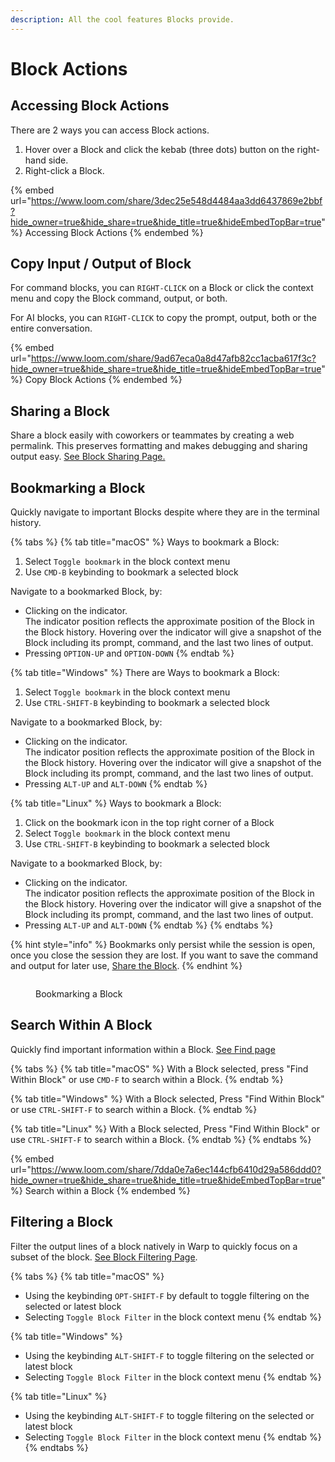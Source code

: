 ```yaml
---
description: All the cool features Blocks provide.
---
```


# Block Actions

## Accessing Block Actions

There are 2 ways you can access Block actions.

1. Hover over a Block and click the kebab (three dots) button on the right-hand side.
2. Right-click a Block.

{% embed url="https://www.loom.com/share/3dec25e548d4484aa3dd6437869e2bbf?hide_owner=true&hide_share=true&hide_title=true&hideEmbedTopBar=true" %}
Accessing Block Actions
{% endembed %}

## Copy Input / Output of Block

For command blocks, you can `RIGHT-CLICK` on a Block or click the context menu and copy the Block command, output, or both.

For AI blocks, you can `RIGHT-CLICK` to copy the prompt, output, both or the entire conversation.

{% embed url="https://www.loom.com/share/9ad67eca0a8d47afb82cc1acba617f3c?hide_owner=true&hide_share=true&hide_title=true&hideEmbedTopBar=true" %}
Copy Block Actions
{% endembed %}

## Sharing a Block

Share a block easily with coworkers or teammates by creating a web permalink. This preserves formatting and makes debugging and sharing output easy. [See Block Sharing Page.](block-sharing)

## Bookmarking a Block

Quickly navigate to important Blocks despite where they are in the terminal history.

{% tabs %}
{% tab title="macOS" %}
Ways to bookmark a Block:

1. Select `Toggle bookmark` in the block context menu
2. Use `CMD-B` keybinding to bookmark a selected block

Navigate to a bookmarked Block, by:

* Clicking on the indicator.\
  The indicator position reflects the approximate position of the Block in the Block history. Hovering over the indicator will give a snapshot of the Block including its prompt, command, and the last two lines of output.
* Pressing `OPTION-UP` and `OPTION-DOWN`
{% endtab %}

{% tab title="Windows" %}
There are Ways to bookmark a Block:

1. Select `Toggle bookmark` in the block context menu
2. Use `CTRL-SHIFT-B` keybinding to bookmark a selected block

Navigate to a bookmarked Block, by:

* Clicking on the indicator.\
  The indicator position reflects the approximate position of the Block in the Block history. Hovering over the indicator will give a snapshot of the Block including its prompt, command, and the last two lines of output.
* Pressing `ALT-UP` and `ALT-DOWN`
{% endtab %}

{% tab title="Linux" %}
Ways to bookmark a Block:

1. Click on the bookmark icon in the top right corner of a Block
2. Select `Toggle bookmark` in the block context menu
3. Use `CTRL-SHIFT-B` keybinding to bookmark a selected block

Navigate to a bookmarked Block, by:

* Clicking on the indicator.\
  The indicator position reflects the approximate position of the Block in the Block history. Hovering over the indicator will give a snapshot of the Block including its prompt, command, and the last two lines of output.
* Pressing `ALT-UP` and `ALT-DOWN`
{% endtab %}
{% endtabs %}

{% hint style="info" %}
Bookmarks only persist while the session is open, once you close the session they are lost. If you want to save the command and output for later use, [Share the Block](block-sharing).
{% endhint %}

<figure><img src="https://2297236823-files.gitbook.io/~/files/v0/b/gitbook-x-prod.appspot.com/o/spaces%2F-MbqIgTw17KQvq_DQuRr%2Fuploads%2F77dBOaIl2cHGtcXJsCoP%2FCleanShot%202025-03-03%20at%2016.39.10.gif?alt=media&#x26;token=dbb9acb2-3351-4e81-b0fb-7dffee423f67" alt=""><figcaption><p>Bookmarking a Block</p></figcaption></figure>

## Search Within A Block

Quickly find important information within a Block. [See Find page](find)

{% tabs %}
{% tab title="macOS" %}
With a Block selected, press "Find Within Block" or use `CMD-F` to search within a Block.
{% endtab %}

{% tab title="Windows" %}
With a Block selected, Press "Find Within Block" or use `CTRL-SHIFT-F` to search within a Block.
{% endtab %}

{% tab title="Linux" %}
With a Block selected, Press "Find Within Block" or use `CTRL-SHIFT-F` to search within a Block.
{% endtab %}
{% endtabs %}

{% embed url="https://www.loom.com/share/7dda0e7a6ec144cfb6410d29a586ddd0?hide_owner=true&hide_share=true&hide_title=true&hideEmbedTopBar=true" %}
Search within a Block
{% endembed %}

## Filtering a Block

Filter the output lines of a block natively in Warp to quickly focus on a subset of the block. [See Block Filtering Page](block-filtering).

{% tabs %}
{% tab title="macOS" %}
* Using the keybinding `OPT-SHIFT-F` by default to toggle filtering on the selected or latest block
* Selecting `Toggle Block Filter` in the block context menu
{% endtab %}

{% tab title="Windows" %}
* Using the keybinding `ALT-SHIFT-F` to toggle filtering on the selected or latest block
* Selecting `Toggle Block Filter` in the block context menu
{% endtab %}

{% tab title="Linux" %}
* Using the keybinding `ALT-SHIFT-F` to toggle filtering on the selected or latest block
* Selecting `Toggle Block Filter` in the block context menu
{% endtab %}
{% endtabs %}